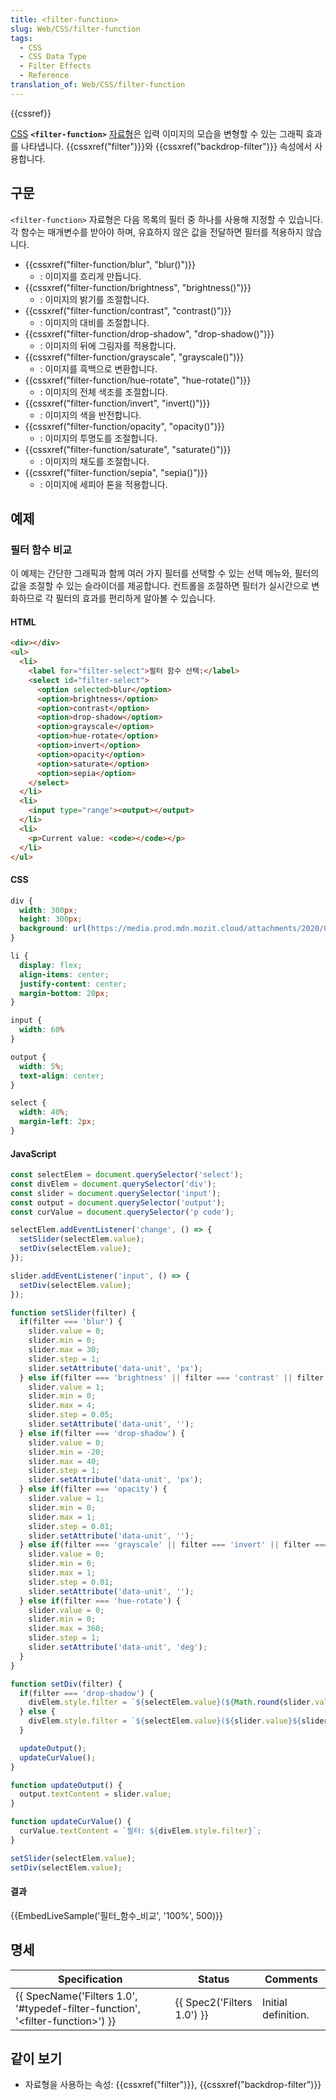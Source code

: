 ```yaml
---
title: <filter-function>
slug: Web/CSS/filter-function
tags:
  - CSS
  - CSS Data Type
  - Filter Effects
  - Reference
translation_of: Web/CSS/filter-function
---
```

{{cssref}}

[CSS](/ko/docs/Web/CSS) **`<filter-function>`** [자료형](/ko/docs/Web/CSS/CSS_Types)은 입력 이미지의 모습을 변형할 수 있는 그래픽 효과를 나타냅니다. {{cssxref("filter")}}와 {{cssxref("backdrop-filter")}} 속성에서 사용합니다.

## 구문

`<filter-function>` 자료형은 다음 목록의 필터 중 하나를 사용해 지정할 수 있습니다. 각 함수는 매개변수를 받아야 하며, 유효하지 않은 값을 전달하면 필터를 적용하지 않습니다.

- {{cssxref("filter-function/blur", "blur()")}}
  - : 이미지를 흐리게 만듭니다.
- {{cssxref("filter-function/brightness", "brightness()")}}
  - : 이미지의 밝기를 조절합니다.
- {{cssxref("filter-function/contrast", "contrast()")}}
  - : 이미지의 대비를 조절합니다.
- {{cssxref("filter-function/drop-shadow", "drop-shadow()")}}
  - : 이미지의 뒤에 그림자를 적용합니다.
- {{cssxref("filter-function/grayscale", "grayscale()")}}
  - : 이미지를 흑백으로 변환합니다.
- {{cssxref("filter-function/hue-rotate", "hue-rotate()")}}
  - : 이미지의 전체 색조를 조절합니다.
- {{cssxref("filter-function/invert", "invert()")}}
  - : 이미지의 색을 반전합니다.
- {{cssxref("filter-function/opacity", "opacity()")}}
  - : 이미지의 투명도를 조절합니다.
- {{cssxref("filter-function/saturate", "saturate()")}}
  - : 이미지의 채도를 조절합니다.
- {{cssxref("filter-function/sepia", "sepia()")}}
  - : 이미지에 세피아 톤을 적용합니다.

## 예제

### 필터 함수 비교

이 예제는 간단한 그래픽과 함께 여러 가지 필터를 선택할 수 있는 선택 메뉴와, 필터의 값을 조절할 수 있는 슬라이더를 제공합니다. 컨트롤을 조절하면 필터가 실시간으로 변화하므로 각 필터의 효과를 편리하게 알아볼 수 있습니다.

#### HTML

```html
<div></div>
<ul>
  <li>
    <label for="filter-select">필터 함수 선택:</label>
    <select id="filter-select">
      <option selected>blur</option>
      <option>brightness</option>
      <option>contrast</option>
      <option>drop-shadow</option>
      <option>grayscale</option>
      <option>hue-rotate</option>
      <option>invert</option>
      <option>opacity</option>
      <option>saturate</option>
      <option>sepia</option>
    </select>
  </li>
  <li>
    <input type="range"><output></output>
  </li>
  <li>
    <p>Current value: <code></code></p>
  </li>
</ul>
```

#### CSS

```css
div {
  width: 300px;
  height: 300px;
  background: url(https://media.prod.mdn.mozit.cloud/attachments/2020/07/29/17350/3b4892b7e820122ac6dd7678891d4507/firefox.png) no-repeat center;
}

li {
  display: flex;
  align-items: center;
  justify-content: center;
  margin-bottom: 20px;
}

input {
  width: 60%
}

output {
  width: 5%;
  text-align: center;
}

select {
  width: 40%;
  margin-left: 2px;
}
```

#### JavaScript

```js
const selectElem = document.querySelector('select');
const divElem = document.querySelector('div');
const slider = document.querySelector('input');
const output = document.querySelector('output');
const curValue = document.querySelector('p code');

selectElem.addEventListener('change', () => {
  setSlider(selectElem.value);
  setDiv(selectElem.value);
});

slider.addEventListener('input', () => {
  setDiv(selectElem.value);
});

function setSlider(filter) {
  if(filter === 'blur') {
    slider.value = 0;
    slider.min = 0;
    slider.max = 30;
    slider.step = 1;
    slider.setAttribute('data-unit', 'px');
  } else if(filter === 'brightness' || filter === 'contrast' || filter === 'saturate') {
    slider.value = 1;
    slider.min = 0;
    slider.max = 4;
    slider.step = 0.05;
    slider.setAttribute('data-unit', '');
  } else if(filter === 'drop-shadow') {
    slider.value = 0;
    slider.min = -20;
    slider.max = 40;
    slider.step = 1;
    slider.setAttribute('data-unit', 'px');
  } else if(filter === 'opacity') {
    slider.value = 1;
    slider.min = 0;
    slider.max = 1;
    slider.step = 0.01;
    slider.setAttribute('data-unit', '');
  } else if(filter === 'grayscale' || filter === 'invert' || filter === 'sepia') {
    slider.value = 0;
    slider.min = 0;
    slider.max = 1;
    slider.step = 0.01;
    slider.setAttribute('data-unit', '');
  } else if(filter === 'hue-rotate') {
    slider.value = 0;
    slider.min = 0;
    slider.max = 360;
    slider.step = 1;
    slider.setAttribute('data-unit', 'deg');
  }
}

function setDiv(filter) {
  if(filter === 'drop-shadow') {
    divElem.style.filter = `${selectElem.value}(${Math.round(slider.value)}${slider.getAttribute('data-unit')} ${Math.round(slider.value)}${slider.getAttribute('data-unit')} ${Math.round(Math.abs(slider.value/2))}${slider.getAttribute('data-unit')})`;
  } else {
    divElem.style.filter = `${selectElem.value}(${slider.value}${slider.getAttribute('data-unit')}`;
  }

  updateOutput();
  updateCurValue();
}

function updateOutput() {
  output.textContent = slider.value;
}

function updateCurValue() {
  curValue.textContent = `필터: ${divElem.style.filter}`;
}

setSlider(selectElem.value);
setDiv(selectElem.value);
```

#### 결과

{{EmbedLiveSample('필터_함수_비교', '100%', 500)}}

## 명세

| Specification                                                                                                    | Status                               | Comments            |
| ---------------------------------------------------------------------------------------------------------------- | ------------------------------------ | ------------------- |
| {{ SpecName('Filters 1.0', '#typedef-filter-function', '&lt;filter-function&gt;') }} | {{ Spec2('Filters 1.0') }} | Initial definition. |

## 같이 보기

- 자료형을 사용하는 속성: {{cssxref("filter")}}, {{cssxref("backdrop-filter")}}
